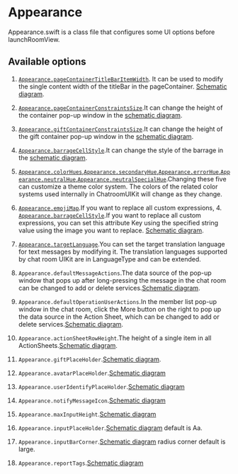 # Appearance

Appearance.swift is a class file that configures some UI options before launchRoomView.

## Available options

1. [`Appearance.pageContainerTitleBarItemWidth`](https://github.com/zjc19891106/ChatroomUIKit/blob/main/Sources/ChatroomUIKit/Classes/UI/Core/UIKit/Utils/Appearance.swift). It can be used to modify the single content width of the titleBar in the pageContainer. [Schematic diagram](./pageContainerTitleBarItemWidth.png).


2. [`Appearance.pageContainerConstraintsSize`](https://github.com/zjc19891106/ChatroomUIKit/blob/main/Sources/ChatroomUIKit/Classes/UI/Core/UIKit/Utils/Appearance.swift).It can change the height of the container pop-up window in the [schematic diagram](pageContainerTitleBarItemWidth.png).


3. [`Appearance.giftContainerConstraintsSize`](https://github.com/zjc19891106/ChatroomUIKit/blob/main/Sources/ChatroomUIKit/Classes/UI/Core/UIKit/Utils/Appearance.swift).It can change the height of the gift container pop-up window in the [schematic diagram](giftContainerConstraintsSize.png).


4. [`Appearance.barrageCellStyle`](https://github.com/zjc19891106/ChatroomUIKit/blob/main/Sources/ChatroomUIKit/Classes/UI/Core/UIKit/Utils/Appearance.swift).It can change the style of the barrage in the [schematic diagram](custom%20chat%20barrage.png).


5. [`Appearance.colorHues`,`Appearance.secondaryHue`,`Appearance.errorHue`,`Appearance.neutralHue`,`Appearance.neutralSpecialHue`](https://github.com/zjc19891106/ChatroomUIKit/blob/main/Sources/ChatroomUIKit/Classes/UI/Core/UIKit/Utils/Appearance.swifthttps://github.com/zjc19891106/ChatroomUIKit/blob/main/Sources/ChatroomUIKit/Classes/UI/Core/Theme/ColorTheme.swift).Changing these five can customize a theme color system. The colors of the related color systems used internally in ChatroomUIKit will change as they change.


6. [`Appearance.emojiMap`](https://github.com/zjc19891106/ChatroomUIKit/blob/main/Sources/ChatroomUIKit/Classes/UI/Components/Input/Convertor/ChatEmojiConvertor.swift).If you want to replace all custom expressions, 4. [`Appearance.barrageCellStyle`](https://github.com/zjc19891106/ChatroomUIKit/blob/main/Sources/ChatroomUIKit/Classes/UI/Core/UIKit/Utils/Appearance.swift).If you want to replace all custom expressions, you can set this attribute Key using the specified string value using the image you want to replace. [Schematic diagram](custom%20chat%20barrage.png).


7. [`Appearance.targetLanguage`](https://github.com/zjc19891106/ChatroomUIKit/blob/main/Sources/ChatroomUIKit/Classes/UI/Core/UIKit/Utils/LanguageConvertor.swift).You can set the target translation language for text messages by modifying it. The translation languages supported by chat room UIKit are in LanguageType and can be extended.


8. `Appearance.defaultMessageActions`.The data source of the pop-up window that pops up after long-pressing the message in the chat room can be changed to add or delete services.[Schematic diagram](messageActions.png).


9. `Appearance.defaultOperationUserActions`.In the member list pop-up window in the chat room, click the More button on the right to pop up the data source in the Action Sheet, which can be changed to add or delete services.[Schematic diagram](moreAction.png).


10. ``Appearance.actionSheetRowHeight``.The height of a single item in all ActionSheets.[Schematic diagram](messageActions.png).


11. ``Appearance.giftPlaceHolder``.[Schematic diagram](giftPlaceHolder.png).


12. ``Appearance.avatarPlaceHolder``.[Schematic diagram](avatarPlaceHolder.png)


13. ``Appearance.userIdentifyPlaceHolder``.[Schematic diagram](userIdentifyPlaceHolder.png)


14. ``Appearance.notifyMessageIcon``.[Schematic diagram](notifyMessageIcon.png)


15. ``Appearance.maxInputHeight``.[Schematic diagram](maxInputHeight.png)


16. ``Appearance.inputPlaceHolder``.[Schematic diagram](inputCorner.png) default is Aa.


17. ``Appearance.inputBarCorner``.[Schematic diagram](inputCorner.png) radius corner default is large.


18. ``Appearance.reportTags``.[Schematic diagram](report.png)